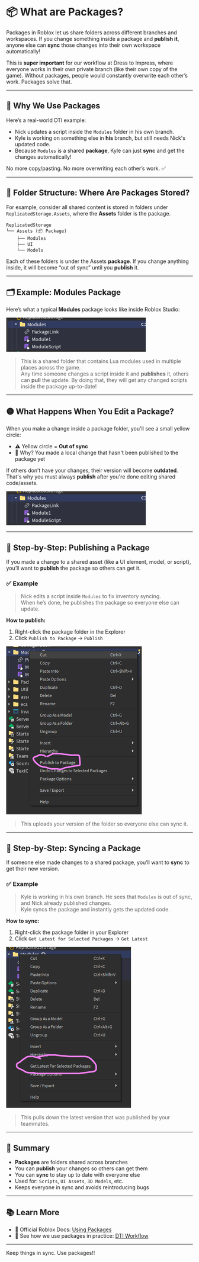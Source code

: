 # 📦 What are Packages?

Packages in Roblox let us share folders across different branches and workspaces. If you change something inside a package and **publish it**, anyone else can **sync** those changes into their own workspace automatically!

This is **super important** for our workflow at Dress to Impress, where everyone works in their own private branch (like their own copy of the game). Without packages, people would constantly overwrite each other’s work. Packages solve that.

---

## 🧠 Why We Use Packages

Here’s a real-world DTI example:

- Nick updates a script inside the `Modules` folder in his own branch.
- Kyle is working on something else in **his** branch, but still needs Nick's updated code.
- Because `Modules` is a shared **package**, Kyle can just **sync** and get the changes automatically!

No more copy/pasting. No more overwriting each other’s work. ✅

---

## 📁 Folder Structure: Where Are Packages Stored?

For example, consider all shared content is stored in folders under `ReplicatedStorage.Assets`, where
the **Assets** folder is the package.

```
ReplicatedStorage
└── Assets (📦 Package)
    ├── Modules
    ├── UI 
    └── Models
```

Each of these folders is under the Assets **package**. If you change anything inside, it will become “out of sync” until you **publish** it.

---

## 🗂 Example: Modules Package

Here’s what a typical **Modules** package looks like inside Roblox Studio:

![Modules Package](../../assets/PackageImage.png)

> This is a shared folder that contains Lua modules used in multiple places across the game.  
> Any time someone changes a script inside it and **publishes** it, others can **pull** the update.
> By doing that, they will get any changed scripts inside the package up-to-date!

---

## 🟡 What Happens When You Edit a Package?

When you make a change inside a package folder, you'll see a small yellow circle:

- ⚠️ Yellow circle = **Out of sync**
- 🔄 Why? You made a local change that hasn't been published to the package yet

If others don’t have your changes, their version will become **outdated**. That's why you must always **publish** after you're done editing shared code/assets.

![Icon](../../assets/PackageImage.png)

---

## 🚀 Step-by-Step: Publishing a Package

If you made a change to a shared asset (like a UI element, model, or script), you’ll want to **publish** the package so others can get it.

### ✅ Example
> Nick edits a script inside `Modules` to fix inventory syncing.  
> When he’s done, he publishes the package so everyone else can update.

**How to publish:**

1. Right-click the package folder in the Explorer  
2. Click `Publish to Package` → `Publish`

![Publish Package](../../assets/PublishPackage.png)

> This uploads your version of the folder so everyone else can sync it.

---

## 🔄 Step-by-Step: Syncing a Package

If someone else made changes to a shared package, you’ll want to **sync** to get their new version.

### ✅ Example
> Kyle is working in his own branch. He sees that `Modules` is out of sync, and Nick already published changes.  
> Kyle syncs the package and instantly gets the updated code.

**How to sync:**

1. Right-click the package folder in your Explorer  
2. Click `Get Latest for Selected Packages` → `Get Latest`

![Sync Package](../../assets/SyncPackage.png)

> This pulls down the latest version that was published by your teammates.

---

## 📌 Summary

- **Packages** are folders shared across branches
- You can **publish** your changes so others can get them
- You can **sync** to stay up to date with everyone else
- Used for: `Scripts`, `UI Assets`, `3D Models`, etc.
- Keeps everyone in sync and avoids reintroducing bugs

---

## 📚 Learn More

- 📖 Official Roblox Docs: [Using Packages](https://create.roblox.com/docs/projects/assets/packages)
- 🧠 See how we use packages in practice: [DTI Workflow](Workflow.md)

---

Keep things in sync. Use packages!!
